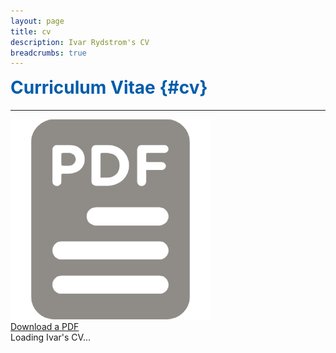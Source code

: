 ```yaml
---
layout: page
title: cv
description: Ivar Rydstrom's CV
breadcrumbs: true
---
```

<style>
    h1 {
        color: rgb(1,92,171);
        margin-top: 0px;
    }
    .pdf-section img {
        width: 25px;
        height: auto;
        max-width: none;
    }
</style>

# Curriculum Vitae {#cv}

---


<div class="info-section cv-container">
<div><img src="assets/images/pdf-pin.png" alt="CV PDF"></div>
<a href="https://ivar-rydstrom.github.io/assets/content/Ivar_Rydstrom_CV_Public.pdf" class="no-mark-external bold" target="_blank">Download a PDF</a>
</div>
<object class="cv-content" data="https://ivar-rydstrom.github.io/assets/content/Ivar_Rydstrom_CV_Public.pdf" type='application/pdf'>Loading Ivar's CV...</object>